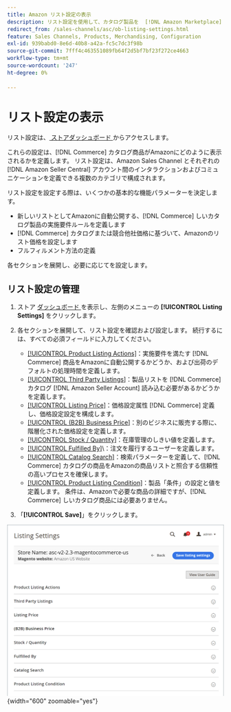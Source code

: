 ```yaml
---
title: Amazon リスト設定の表示
description: リスト設定を使用して、カタログ製品を  [!DNL Amazon Marketplace] [!DNL Commerce]  どのようにリストするかを定義します。
redirect_from: /sales-channels/asc/ob-listing-settings.html
feature: Sales Channels, Products, Merchandising, Configuration
exl-id: 939babd0-8e6d-40b8-a42a-fc5c7dc3f98b
source-git-commit: 7fff4c463551089fb64f2d5bf7bf23f272ce4663
workflow-type: tm+mt
source-wordcount: '247'
ht-degree: 0%

---
```


# リスト設定の表示

リスト設定は、[ ストアダッシュボード ](./amazon-store-dashboard.md) からアクセスします。

これらの設定は、[!DNL Commerce] カタログ商品がAmazonにどのように表示されるかを定義します。 リスト設定は、Amazon Sales Channel とそれぞれの [!DNL Amazon Seller Central] アカウント間のインタラクションおよびコミュニケーションを定義できる複数のカテゴリで構成されます。

リスト設定を設定する際は、いくつかの基本的な機能パラメーターを決定します。

- 新しいリストとしてAmazonに自動公開する、[!DNL Commerce] しいカタログ製品の実施要件ルールを定義します
- [!DNL Commerce] カタログまたは競合他社価格に基づいて、Amazonのリスト価格を設定します
- フルフィルメント方法の定義

各セクションを展開し、必要に応じてを設定します。

## リスト設定の管理

1. ストア [ ダッシュボード ](./amazon-store-dashboard.md) を表示し、左側のメニューの **[!UICONTROL Listing Settings]** をクリックします。

1. 各セクションを展開して、リスト設定を確認および設定します。 続行するには、すべての必須フィールドに入力してください。

   - [[!UICONTROL Product Listing Actions]](./product-listing-actions.md)：実施要件を満たす [!DNL Commerce] 商品をAmazonに自動公開するかどうか、および出荷のデフォルトの処理時間を定義します。
   - [[!UICONTROL Third Party Listings]](./third-party-listing-settings.md)：製品リストを [!DNL Commerce] カタログ [!DNL Amazon Seller Account] 読み込む必要があるかどうかを定義します。
   - [[!UICONTROL Listing Price]](./listing-price.md)：価格設定属性 [!DNL Commerce] 定義し、価格設定設定を構成します。
   - [[!UICONTROL (B2B) Business Price]](./business-pricing.md)：別のビジネスに販売する際に、階層化された価格設定を定義します。
   - [[!UICONTROL Stock / Quantity]](./stock-quantity.md)：在庫管理のしきい値を定義します。
   - [[!UICONTROL Fulfilled By]](./fulfilled-by.md)\：注文を履行するユーザーを定義します。
   - [[!UICONTROL Catalog Search]](./catalog-search.md)：検索パラメーターを定義して、[!DNL Commerce] カタログの商品をAmazonの商品リストと照合する信頼性の高いプロセスを確保します。
   - [[!UICONTROL Product Listing Condition]](./product-listing-condition.md)：製品「条件」の設定と値を定義します。 条件は、Amazonで必要な商品の詳細ですが、[!DNL Commerce] しいカタログ商品には必要ありません。

1. 「**[!UICONTROL Save]**」をクリックします。

![ リスト設定 ](assets/amazon-listing-settings.png){width="600" zoomable="yes"}
